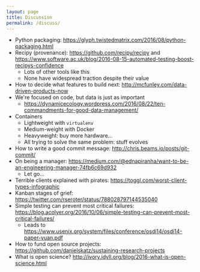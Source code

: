 ```yaml
---
layout: page
title: Discussion
permalink: /discuss/
---
```


*   Python packaging: <https://glyph.twistedmatrix.com/2016/08/python-packaging.html>
*   Recipy (provenance): <https://github.com/recipy/recipy>
    and <https://www.software.ac.uk/blog/2016-08-15-automated-testing-boost-recipys-confidence>
    *   Lots of other tools like this
    *   None have widespread traction despite their value
*   How to decide what features to build next: <http://mcfunley.com/data-driven-products-now>
*   We're focused on code, but data is just as important
    *   <https://dynamicecology.wordpress.com/2016/08/22/ten-commandments-for-good-data-management/>
*   Containers
    *   Lightweight with `virtualenv`
    *   Medium-weight with Docker
    *   Heavyweight: buy more hardware…
    *   All trying to solve the same problem: stuff evolves
*   How to write a good commit message: <http://chris.beams.io/posts/git-commit/>
*   On being a manager: <https://medium.com/@ednapiranha/want-to-be-an-engineering-manager-74fb6c69d932>
    *   Let go...
*   Terrible clients explained with pirates: <https://toggl.com/worst-client-types-infographic>
*   Kanban stages of grief: <https://twitter.com/rseroter/status/788028797144535040>
*   Simple testing can prevent most critical failures: <https://blog.acolyer.org/2016/10/06/simple-testing-can-prevent-most-critical-failures/>
    *   Leads to <https://www.usenix.org/system/files/conference/osdi14/osdi14-paper-yuan.pdf>
*   How to fund open source projects: <https://github.com/danielskatz/sustaining-research-projects>
*   What is open science? <http://ivory.idyll.org/blog/2016-what-is-open-science.html>
